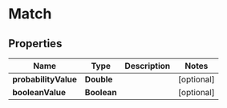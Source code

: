 

# Match


## Properties

| Name | Type | Description | Notes |
|------------ | ------------- | ------------- | -------------|
|**probabilityValue** | **Double** |  |  [optional] |
|**booleanValue** | **Boolean** |  |  [optional] |



